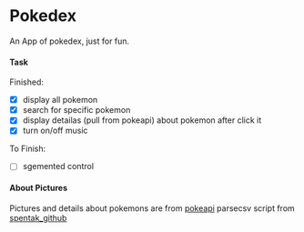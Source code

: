 # Pokedex
An App of pokedex, just for fun.

#### Task
Finished:
- [x] display all pokemon
- [x] search for specific pokemon
- [x] display detailas (pull from pokeapi) about pokemon after click it
- [x] turn on/off music

To Finish:
- [ ] sgemented control

#### About Pictures
Pictures and details about pokemons are from [pokeapi](https://pokeapi.co/)
parsecsv script from [spentak_github](https://github.com/spentak/csvswift)
